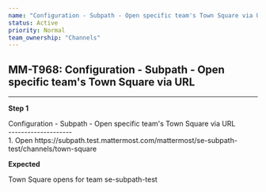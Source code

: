 ```yaml
---
name: "Configuration - Subpath - Open specific team's Town Square via URL"
status: Active
priority: Normal
team_ownership: "Channels"
---
```


## MM-T968: Configuration - Subpath - Open specific team's Town Square via URL

---

**Step 1**

Configuration - Subpath - Open specific team's Town Square via URL\
\--------------------\
1\. Open https\://subpath.test.mattermost.com/mattermost/se-subpath-test/channels/town-square

**Expected**

Town Square opens for team se-subpath-test
